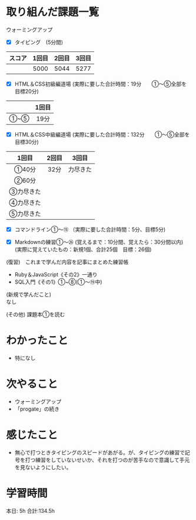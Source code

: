 # 取り組んだ課題一覧
ウォーミングアップ
- [x] タイピング　(5分間)

| スコア | 1回目 | 2回目 | 3回目 |
|:------:|:-----:|:-----:|:-----:|
|     　 | 5000 | 5044| 5277 |


- [x] HTML＆CSS初級編道場
(実際に要した合計時間：19分　　①～⑤全部を目標20分)

| | 1回目 |
|:---------------:|:-------------:|
| ①~⑤  | 19分   |

- [x] HTML＆CSS中級編道場
(実際に要した合計時間：132分　　①～⑤全部を目標30分)

| 1回目 | 2回目 | 3回目 |
|:---------------:|:-------------:|:------------:|
| ①40分   | 32分   | 力尽きた |
| ②60分   |    |  |
| ③力尽きた   |       |             |
| ④力尽きた      |               |            |
| ⑤力尽きた      |               |            |


- [x] コマンドライン①～⑮
（実際に要した合計時間：5分、目標5分)

- [x] Markdownの練習①～㉖
(覚えるまで：10分間、覚えたら：30分間以内)  
(実際に覚えていたもの：新規1個、合計25個　目標：26個)

(復習)　これまで学んだ内容を記事にまとめた練習帳
- Ruby＆JavaScript《その2》一通り
- SQL入門《その1》①~⑧(①～⑲中)

(新規で学んだこと)  
なし

(その他)
課題本①を読む

# わかったこと
- 特になし

# 次やること
- ウォーミングアップ
- 「progate」の続き

# 感じたこと
- 無心で打つときタイピングのスピードがあがる。が、タイピングの練習で記号を打つ練習をしていないせいか、それを打つのが苦手なので意識して手元を見ないようにしたい。

# 学習時間
本日: 5h  合計:134.5h
